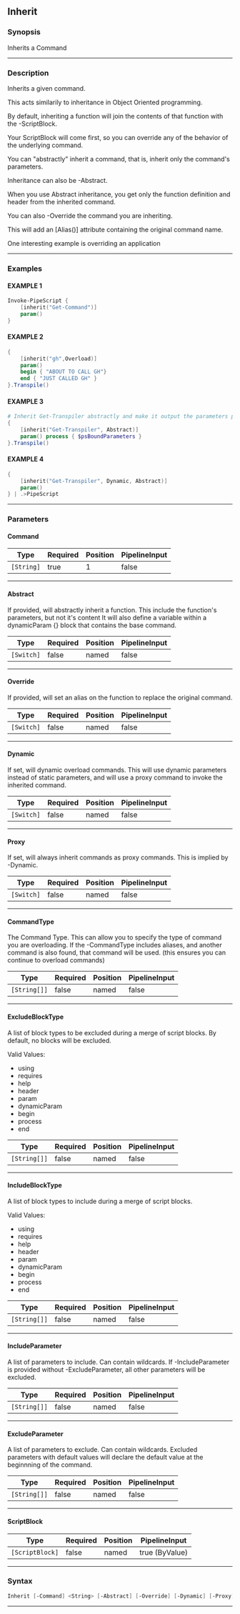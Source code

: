Inherit
-------
### Synopsis
Inherits a Command

---
### Description

Inherits a given command.  

This acts similarily to inheritance in Object Oriented programming.

By default, inheriting a function will join the contents of that function with the -ScriptBlock.

Your ScriptBlock will come first, so you can override any of the behavior of the underlying command.    

You can "abstractly" inherit a command, that is, inherit only the command's parameters.

Inheritance can also be -Abstract.

When you use Abstract inheritance, you get only the function definition and header from the inherited command.

You can also -Override the command you are inheriting.

This will add an [Alias()] attribute containing the original command name.

One interesting example is overriding an application

---
### Examples
#### EXAMPLE 1
```PowerShell
Invoke-PipeScript {
    [inherit("Get-Command")]
    param()
}
```

#### EXAMPLE 2
```PowerShell
{
    [inherit("gh",Overload)]
    param()
    begin { "ABOUT TO CALL GH"}
    end { "JUST CALLED GH" }
}.Transpile()
```

#### EXAMPLE 3
```PowerShell
# Inherit Get-Transpiler abstractly and make it output the parameters passed in.
{
    [inherit("Get-Transpiler", Abstract)]
    param() process { $psBoundParameters }
}.Transpile()
```

#### EXAMPLE 4
```PowerShell
{
    [inherit("Get-Transpiler", Dynamic, Abstract)]
    param()
} | .>PipeScript
```

---
### Parameters
#### **Command**




|Type      |Required|Position|PipelineInput|
|----------|--------|--------|-------------|
|`[String]`|true    |1       |false        |



---
#### **Abstract**

If provided, will abstractly inherit a function.
This include the function's parameters, but not it's content
It will also define a variable within a dynamicParam {} block that contains the base command.






|Type      |Required|Position|PipelineInput|
|----------|--------|--------|-------------|
|`[Switch]`|false   |named   |false        |



---
#### **Override**

If provided, will set an alias on the function to replace the original command.






|Type      |Required|Position|PipelineInput|
|----------|--------|--------|-------------|
|`[Switch]`|false   |named   |false        |



---
#### **Dynamic**

If set, will dynamic overload commands.
This will use dynamic parameters instead of static parameters, and will use a proxy command to invoke the inherited command.






|Type      |Required|Position|PipelineInput|
|----------|--------|--------|-------------|
|`[Switch]`|false   |named   |false        |



---
#### **Proxy**

If set, will always inherit commands as proxy commands.
This is implied by -Dynamic.






|Type      |Required|Position|PipelineInput|
|----------|--------|--------|-------------|
|`[Switch]`|false   |named   |false        |



---
#### **CommandType**

The Command Type.  This can allow you to specify the type of command you are overloading.
If the -CommandType includes aliases, and another command is also found, that command will be used.
(this ensures you can continue to overload commands)






|Type        |Required|Position|PipelineInput|
|------------|--------|--------|-------------|
|`[String[]]`|false   |named   |false        |



---
#### **ExcludeBlockType**

A list of block types to be excluded during a merge of script blocks.
By default, no blocks will be excluded.



Valid Values:

* using
* requires
* help
* header
* param
* dynamicParam
* begin
* process
* end






|Type        |Required|Position|PipelineInput|
|------------|--------|--------|-------------|
|`[String[]]`|false   |named   |false        |



---
#### **IncludeBlockType**

A list of block types to include during a merge of script blocks.



Valid Values:

* using
* requires
* help
* header
* param
* dynamicParam
* begin
* process
* end






|Type        |Required|Position|PipelineInput|
|------------|--------|--------|-------------|
|`[String[]]`|false   |named   |false        |



---
#### **IncludeParameter**

A list of parameters to include.  Can contain wildcards.
If -IncludeParameter is provided without -ExcludeParameter, all other parameters will be excluded.






|Type        |Required|Position|PipelineInput|
|------------|--------|--------|-------------|
|`[String[]]`|false   |named   |false        |



---
#### **ExcludeParameter**

A list of parameters to exclude.  Can contain wildcards.
Excluded parameters with default values will declare the default value at the beginnning of the command.






|Type        |Required|Position|PipelineInput|
|------------|--------|--------|-------------|
|`[String[]]`|false   |named   |false        |



---
#### **ScriptBlock**




|Type           |Required|Position|PipelineInput |
|---------------|--------|--------|--------------|
|`[ScriptBlock]`|false   |named   |true (ByValue)|



---
### Syntax
```PowerShell
Inherit [-Command] <String> [-Abstract] [-Override] [-Dynamic] [-Proxy] [-CommandType <String[]>] [-ExcludeBlockType <String[]>] [-IncludeBlockType <String[]>] [-IncludeParameter <String[]>] [-ExcludeParameter <String[]>] [-ScriptBlock <ScriptBlock>] [<CommonParameters>]
```
---

